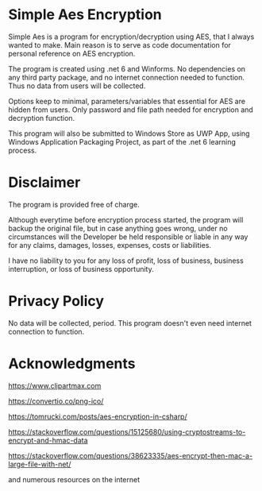 # Simple Aes Encryption
Simple Aes is a program for encryption/decryption using AES, that I always wanted to make.
Main reason is to serve as code documentation for personal reference on AES encryption.

The program is created using .net 6 and Winforms. 
No dependencies on any third party package, and no internet connection needed to function.
Thus no data from users will be collected.

Options keep to minimal, parameters/variables that essential for AES are hidden from users.
Only password and file path needed for encryption and decryption function.

This program will also be submitted to Windows Store as UWP App, using Windows Application Packaging Project, as part of the .net 6 learning process.


# Disclaimer
The program is provided free of charge.

Although everytime before encryption process started, the program will backup the original file, but in case anything goes wrong, under no circumstances will 
the Developer be held responsible or liable in any way for any claims, damages, losses, expenses, costs or liabilities.

I have no liability to you for any loss of profit, loss of business, business interruption, or loss of business opportunity.

# Privacy Policy
No data will be collected, period.
This program doesn't even need internet connection to function.


# Acknowledgments
https://www.clipartmax.com

https://convertio.co/png-ico/

https://tomrucki.com/posts/aes-encryption-in-csharp/

https://stackoverflow.com/questions/15125680/using-cryptostreams-to-encrypt-and-hmac-data

https://stackoverflow.com/questions/38623335/aes-encrypt-then-mac-a-large-file-with-net/

and numerous resources on the internet

